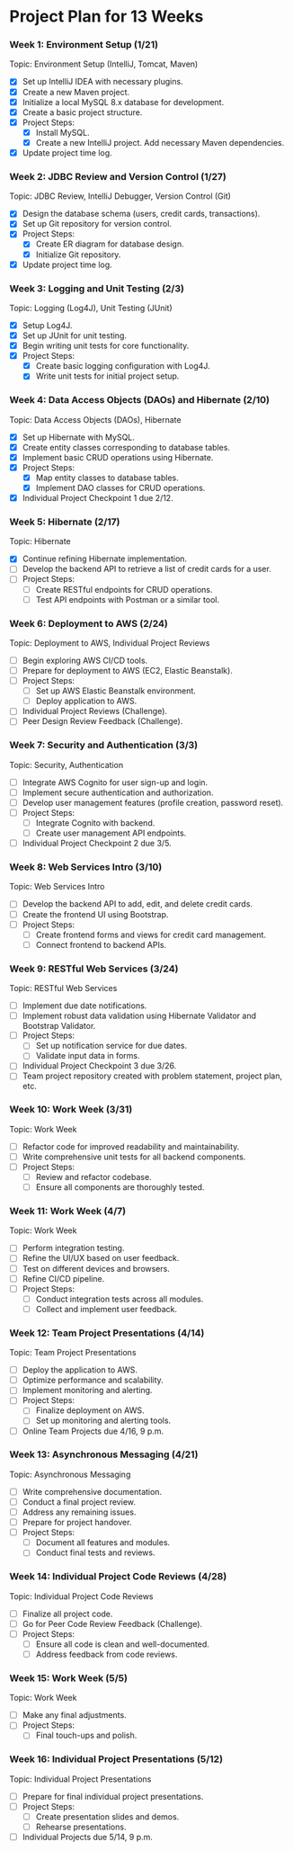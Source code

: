 # Project Plan for 13 Weeks

### Week 1: Environment Setup (1/21)

Topic: Environment Setup (IntelliJ, Tomcat, Maven)

- [x] Set up IntelliJ IDEA with necessary plugins.
- [x] Create a new Maven project.
- [x] Initialize a local MySQL 8.x database for development.
- [x] Create a basic project structure.
- [x] Project Steps:
    - [x] Install MySQL.
    - [x] Create a new IntelliJ project.
Add necessary Maven dependencies.
- [x] Update project time log.

### Week 2: JDBC Review and Version Control (1/27)
Topic: JDBC Review, IntelliJ Debugger, Version Control (Git)

- [x] Design the database schema (users, credit cards, transactions).
- [x] Set up Git repository for version control.
- [x] Project Steps:
    - [x] Create ER diagram for database design.
    - [x] Initialize Git repository.
- [x] Update project time log.

### Week 3: Logging and Unit Testing (2/3)
Topic: Logging (Log4J), Unit Testing (JUnit)

- [x] Setup Log4J.
- [x] Set up JUnit for unit testing.
- [x] Begin writing unit tests for core functionality.
- [x] Project Steps:
    - [x] Create basic logging configuration with Log4J.
    - [x] Write unit tests for initial project setup.

### Week 4: Data Access Objects (DAOs) and Hibernate (2/10)
Topic: Data Access Objects (DAOs), Hibernate

- [x] Set up Hibernate with MySQL.
- [x] Create entity classes corresponding to database tables.
- [x] Implement basic CRUD operations using Hibernate.
- [x] Project Steps:
    - [x] Map entity classes to database tables.
    - [x] Implement DAO classes for CRUD operations.
- [x] Individual Project Checkpoint 1 due 2/12.

### Week 5: Hibernate (2/17)
Topic: Hibernate

- [x] Continue refining Hibernate implementation.
- [ ] Develop the backend API to retrieve a list of credit cards for a user.
- [ ] Project Steps:
    - [ ] Create RESTful endpoints for CRUD operations.
    - [ ] Test API endpoints with Postman or a similar tool.

### Week 6: Deployment to AWS (2/24)
Topic: Deployment to AWS, Individual Project Reviews

- [ ] Begin exploring AWS CI/CD tools.
- [ ] Prepare for deployment to AWS (EC2, Elastic Beanstalk).
- [ ] Project Steps:
    - [ ] Set up AWS Elastic Beanstalk environment.
    - [ ] Deploy application to AWS.
- [ ] Individual Project Reviews (Challenge).
- [ ] Peer Design Review Feedback (Challenge).

### Week 7: Security and Authentication (3/3)
Topic: Security, Authentication

- [ ] Integrate AWS Cognito for user sign-up and login.
- [ ] Implement secure authentication and authorization.
- [ ] Develop user management features (profile creation, password reset).
- [ ] Project Steps:
    - [ ] Integrate Cognito with backend.
    - [ ] Create user management API endpoints.
- [ ] Individual Project Checkpoint 2 due 3/5.

### Week 8: Web Services Intro (3/10)
Topic: Web Services Intro

- [ ] Develop the backend API to add, edit, and delete credit cards.
- [ ] Create the frontend UI using Bootstrap.
- [ ] Project Steps:
    - [ ] Create frontend forms and views for credit card management.
    - [ ] Connect frontend to backend APIs.

### Week 9: RESTful Web Services (3/24)
Topic: RESTful Web Services

- [ ] Implement due date notifications.
- [ ] Implement robust data validation using Hibernate Validator and Bootstrap Validator.
- [ ] Project Steps:
    - [ ] Set up notification service for due dates.
    - [ ] Validate input data in forms.
- [ ] Individual Project Checkpoint 3 due 3/26.
- [ ] Team project repository created with problem statement, project plan, etc.

### Week 10: Work Week (3/31)
Topic: Work Week

- [ ] Refactor code for improved readability and maintainability.
- [ ] Write comprehensive unit tests for all backend components.
- [ ] Project Steps:
    - [ ] Review and refactor codebase.
    - [ ] Ensure all components are thoroughly tested.

### Week 11: Work Week (4/7)
Topic: Work Week

- [ ] Perform integration testing.
- [ ] Refine the UI/UX based on user feedback.
- [ ] Test on different devices and browsers.
- [ ] Refine CI/CD pipeline.
- [ ] Project Steps:
    - [ ] Conduct integration tests across all modules.
    - [ ] Collect and implement user feedback.

### Week 12: Team Project Presentations (4/14)
Topic: Team Project Presentations

- [ ] Deploy the application to AWS.
- [ ] Optimize performance and scalability.
- [ ] Implement monitoring and alerting.
- [ ] Project Steps:
    - [ ] Finalize deployment on AWS.
    - [ ] Set up monitoring and alerting tools.
- [ ] Online Team Projects due 4/16, 9 p.m.

### Week 13: Asynchronous Messaging (4/21)
Topic: Asynchronous Messaging

- [ ] Write comprehensive documentation.
- [ ] Conduct a final project review.
- [ ] Address any remaining issues.
- [ ] Prepare for project handover.
- [ ] Project Steps:
    - [ ] Document all features and modules.
    - [ ] Conduct final tests and reviews.

### Week 14: Individual Project Code Reviews (4/28)
Topic: Individual Project Code Reviews

- [ ] Finalize all project code.
- [ ] Go for Peer Code Review Feedback (Challenge).
- [ ] Project Steps:
    - [ ] Ensure all code is clean and well-documented.
    - [ ] Address feedback from code reviews.

### Week 15: Work Week (5/5)
Topic: Work Week

- [ ] Make any final adjustments.
- [ ] Project Steps:
    - [ ] Final touch-ups and polish.

### Week 16: Individual Project Presentations (5/12)
Topic: Individual Project Presentations

- [ ] Prepare for final individual project presentations.
- [ ] Project Steps:
    - [ ] Create presentation slides and demos.
    - [ ] Rehearse presentations.
- [ ] Individual Projects due 5/14, 9 p.m.
